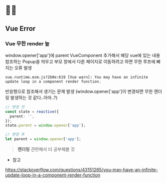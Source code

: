 # 👊🤢 

## Vue Error
### Vue 무한 render 늪

window.opener['app']에 parent VueComponent 추가해서 해당 vue에 있는 내용 참조하는 Popup을 띄우고 부모 창에서 다른 페이지로 이동하려고 하면 무한 루프에 빠지는 오류 발생

```
vue.runtime.esm.js?2b0e:619 [Vue warn]: You may have an infinite update loop in a component render function.
```

반응형으로 참조해서 생기는 문제 발생 (window.opener['app']이 변경되면 무한 렌더링 발생하는 것 같다..아마..?) 

``` typescript
// 변경 전
const state = reactive({
  parent: '',
});
state.parent = window.opener['app'];

// 변경 후 
let parent = window.opener['app'];
```

> **렌더링** 관련해서 더 공부해볼 것

* 참고

https://stackoverflow.com/questions/43151265/you-may-have-an-infinite-update-loop-in-a-component-render-function

